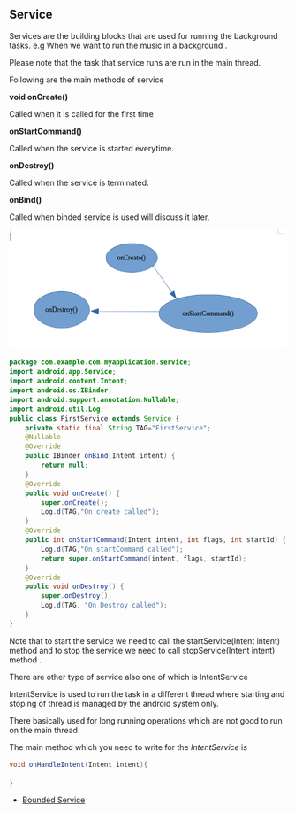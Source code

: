 Service
------

Services are the building blocks that are used for running the background tasks.
e.g When we want to run the music in a background .

Please note that the task that service runs are run in the main thread.

Following are the main methods of service

**void onCreate()**  

Called when it is called for the first time

**onStartCommand()**

Called when the service is started everytime.

**onDestroy()**

Called when the service is terminated.

**onBind()**

Called when binded service is used will discuss it later.


![Alt text](./service_life_cycle.png)


```java
package com.example.com.myapplication.service;
import android.app.Service;
import android.content.Intent;
import android.os.IBinder;
import android.support.annotation.Nullable;
import android.util.Log;
public class FirstService extends Service {
    private static final String TAG="FirstService";
    @Nullable
    @Override
    public IBinder onBind(Intent intent) {
        return null;
    }
    @Override
    public void onCreate() {
        super.onCreate();
        Log.d(TAG,"On create called");
    }
    @Override
    public int onStartCommand(Intent intent, int flags, int startId) {
        Log.d(TAG,"On startCommand called");
        return super.onStartCommand(intent, flags, startId);
    }
    @Override
    public void onDestroy() {
        super.onDestroy();
        Log.d(TAG, "On Destroy called");
    }
}
```

Note that to start the service we need to call the startService(Intent intent) method and to stop the service we need to call stopService(Intent intent) method .


There are other type of service also one of which is IntentService

IntentService is used to run the task in a different thread where starting and stoping of thread is managed by the android system only.

There basically used for long running operations which are not good to run on the main thread.

The main method which you need to write for the *IntentService* is
```java
void onHandleIntent(Intent intent){

}
```
* [Bounded Service](./bounded_service.md)
